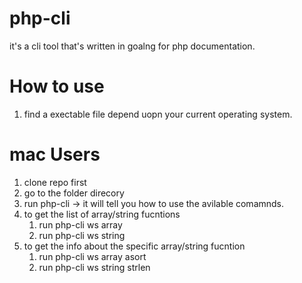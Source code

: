# php-cli

it's a cli tool that's written in goalng for php documentation.

# How to use
1) find a exectable file depend uopn your current operating system.
# mac Users
1) clone repo first
2) go to the folder direcory
3) run php-cli -> it will tell you how to use the avilable comamnds.
4) to get the list of array/string fucntions 
   1) run  php-cli ws array
   2) run php-cli ws string
5) to get the info about the specific array/string fucntion
   1) run php-cli ws array asort 
   2) run php-cli ws string strlen
